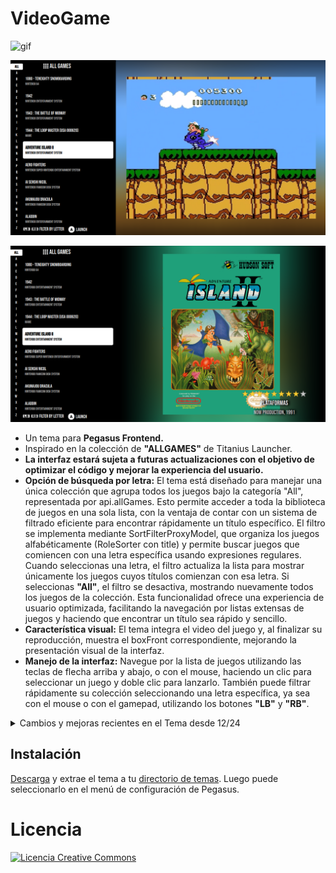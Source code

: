 # VideoGame

![gif](https://github.com/ZagonAb/VideoGame/blob/164cfd84fcd31a39ebb36eabd7a2ae40a172f7bb/.meta/screenshots/demo.gif)

![screen1](https://github.com/ZagonAb/VideoGame/blob/164cfd84fcd31a39ebb36eabd7a2ae40a172f7bb/.meta/screenshots/screen.png)

![screen2](https://github.com/ZagonAb/VideoGame/blob/164cfd84fcd31a39ebb36eabd7a2ae40a172f7bb/.meta/screenshots/screen1.png)

- Un tema para **Pegasus Frontend.**
- Inspirado en la colección de **"ALLGAMES"** de Titanius Launcher.
- **La interfaz estará sujeta a futuras actualizaciones con el objetivo de optimizar el código y mejorar la experiencia del usuario.**
- **Opción de búsqueda por letra:** El tema está diseñado para manejar una única colección que agrupa todos los juegos bajo la categoría "All", representada por api.allGames. Esto permite acceder a toda la biblioteca de juegos en una sola lista, con la ventaja de contar con un sistema de filtrado eficiente para encontrar rápidamente un título específico. El filtro se implementa mediante SortFilterProxyModel, que organiza los juegos alfabéticamente (RoleSorter con title) y permite buscar juegos que comiencen con una letra específica usando expresiones regulares. Cuando seleccionas una letra, el filtro actualiza la lista para mostrar únicamente los juegos cuyos títulos comienzan con esa letra. Si seleccionas **"All"**, el filtro se desactiva, mostrando nuevamente todos los juegos de la colección.
Esta funcionalidad ofrece una experiencia de usuario optimizada, facilitando la navegación por listas extensas de juegos y haciendo que encontrar un título sea rápido y sencillo.
- **Característica visual:** El tema integra el video del juego y, al finalizar su reproducción, muestra el boxFront correspondiente, mejorando la presentación visual de la interfaz.
- **Manejo de la interfaz:** Navegue por la lista de juegos utilizando las teclas de flecha arriba y abajo, o con el mouse, haciendo un clic para seleccionar un juego y doble clic para lanzarlo. También puede filtrar rápidamente su colección seleccionando una letra específica, ya sea con el mouse o con el gamepad, utilizando los botones **"LB"** y **"RB"**.

 <details>
<summary>Cambios y mejoras recientes en el Tema desde 12/24</summary> 
  <br>
  
<details>
<summary>Cambio de GaussianBlur a FastBlur</summary>

- Reemplazo de GaussianBlur con FastBlur para un mejor desempeño y menor impacto en los recursos.
</details>

<details>
<summary>Mejorando la lógica de la interfaz</summary>

- Implementación de estado de carga/sin juegos dinámico:

**Mostrara "Loading..." mientras se cargan los recursos del juego**
**Cambiara a "No games available" si no hay juegos**

- Mejorar de experiencia de usuario con carga de imágenes consistente":

**Se ha agregado una imagen de respaldo cuando fallan los recursos**
**Utilizara "assets/no-image/default.png" si no se encuentra video o imagen de portada**
</details>

</details>

## Instalación

[Descarga](https://github.com/ZagonAb/VideoGame/archive/refs/heads/main.zip) y extrae el tema a tu [directorio de temas](http://pegasus-frontend.org/docs/user-guide/installing-themes). Luego puede seleccionarlo en el menú de configuración de Pegasus.

# Licencia
<a rel="license" href="http://creativecommons.org/licenses/by-nc-sa/4.0/"><img alt="Licencia Creative Commons" style="border-width:0" src="https://i.creativecommons.org/l/by-nc-sa/4.0/88x31.png" /></a><br /><a rel="license" href="http://creativecommons.org/licenses/by-nc-sa/4.0/"></a>
